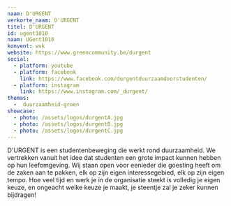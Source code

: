 ```yaml
---
naam: D'URGENT
verkorte_naam: D'URGENT
titel: D'URGENT
id: ugent1010
naam: UGent1010
konvent: wvk
website: https://www.greencommunity.be/durgent
social:
  - platform: youtube
  - platform: facebook
    link: https://www.facebook.com/durgentduurzaamdoorstudenten/
  - platform: instagram
    link: https://www.instagram.com/_durgent/
themas:
  -  duurzaamheid-groen
showcase:
  - photo: /assets/logos/durgentA.jpg
  - photo: /assets/logos/durgentB.jpg
  - photo: /assets/logos/durgentC.jpg
---
```

D'URGENT is een studentenbeweging die werkt rond duurzaamheid. We vertrekken vanuit het idee dat studenten een grote impact kunnen hebben op hun leefomgeving.
Wij staan open voor eenieder die goesting heeft om de zaken aan te pakken, elk op zijn eigen interessegebied, elk op zijn eigen tempo. Hoe veel tijd en werk je in de organisatie steekt is volledig je eigen keuze, en ongeacht welke keuze je maakt, je steentje zal je zeker kunnen bijdragen!

